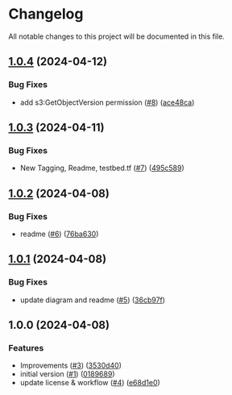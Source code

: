 # Changelog

All notable changes to this project will be documented in this file.

## [1.0.4](https://github.com/acai-consulting/terraform-aws-acf-org-cloudtrail/compare/1.0.3...1.0.4) (2024-04-12)


### Bug Fixes

* add s3:GetObjectVersion permission ([#8](https://github.com/acai-consulting/terraform-aws-acf-org-cloudtrail/issues/8)) ([ace48ca](https://github.com/acai-consulting/terraform-aws-acf-org-cloudtrail/commit/ace48ca794d77f63d582a87439d6e105e99fe806))

## [1.0.3](https://github.com/acai-consulting/terraform-aws-acf-org-cloudtrail/compare/1.0.2...1.0.3) (2024-04-11)


### Bug Fixes

* New Tagging, Readme, testbed.tf ([#7](https://github.com/acai-consulting/terraform-aws-acf-org-cloudtrail/issues/7)) ([495c589](https://github.com/acai-consulting/terraform-aws-acf-org-cloudtrail/commit/495c589b6f247d06b97439823449f5bc2800f060))

## [1.0.2](https://github.com/acai-consulting/terraform-aws-acf-org-cloudtrail/compare/1.0.1...1.0.2) (2024-04-08)


### Bug Fixes

* readme ([#6](https://github.com/acai-consulting/terraform-aws-acf-org-cloudtrail/issues/6)) ([76ba630](https://github.com/acai-consulting/terraform-aws-acf-org-cloudtrail/commit/76ba6305c9abae2071902bedc7f862cd0a45dbd2))

## [1.0.1](https://github.com/acai-consulting/terraform-aws-acf-org-cloudtrail/compare/1.0.0...1.0.1) (2024-04-08)


### Bug Fixes

* update diagram and readme ([#5](https://github.com/acai-consulting/terraform-aws-acf-org-cloudtrail/issues/5)) ([36cb97f](https://github.com/acai-consulting/terraform-aws-acf-org-cloudtrail/commit/36cb97f162473dfce07c9f4d36de315f8c2afc5e))

## 1.0.0 (2024-04-08)


### Features

* Improvements ([#3](https://github.com/acai-consulting/terraform-aws-acf-org-cloudtrail/issues/3)) ([3530d40](https://github.com/acai-consulting/terraform-aws-acf-org-cloudtrail/commit/3530d40980076f46e0cdb371b330ca64fd6ae76d))
* initial version ([#1](https://github.com/acai-consulting/terraform-aws-acf-org-cloudtrail/issues/1)) ([0189689](https://github.com/acai-consulting/terraform-aws-acf-org-cloudtrail/commit/018968912c90e3db6f845f0b6d1b61e368b51690))
* update license & workflow ([#4](https://github.com/acai-consulting/terraform-aws-acf-org-cloudtrail/issues/4)) ([e68d1e0](https://github.com/acai-consulting/terraform-aws-acf-org-cloudtrail/commit/e68d1e01e913ff568bf13236e50e90f7aaf8f909))
